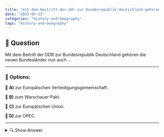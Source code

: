 ```yaml
---
title: "mit-dem-beitritt-der-ddr-zur-bundesrepublik-deutschland-gehoren-die-neuen-bundeslander-nun-auch-…"
date: "2025-05-23"
categories: "History-and-Geography"
tags: "History-and-Geography"
---
```


## 📌 **Question**

Mit dem Beitritt der DDR zur Bundesrepublik Deutschland gehören die neuen Bundesländer nun auch …



---

### 📝 **Options:**

🔘 **A)** zur Europäischen Verteidigungsgemeinschaft.

🔘 **B)** zum Warschauer Pakt.

🔘 **C)** zur Europäischen Union.

🔘 **D)** zur OPEC.

---

<details>
  <summary>🔍 Show Answer</summary>

  <p>
💡  <b>Correct Answer:</b>  c
  </p>
  <p>
    📖<b>Explanation:</b>
    Im Jahr 1990, während der deutschen Wiedervereinigung, trat die Deutsche Demokratische Republik (DDR) der Bundesrepublik Deutschland bei. Dies führte zur Integration der neuen Bundesländer in die politischen, wirtschaftlichen und rechtlichen Systeme der Bundesrepublik. Ein wichtiger Aspekt dieser Integration war die Mitgliedschaft in internationalen Organisationen, die Deutschland bereits angehörte. Dazu gehört insbesondere die Europäische Union, die zentrale wirtschaftliche und politische Gemeinschaft in Europa, die Frieden und Zusammenarbeit fördert. Die falschen Antworten beziehen sich auf Organisationen, die mit der EU nichts zu tun haben.
  </p>
</details>
